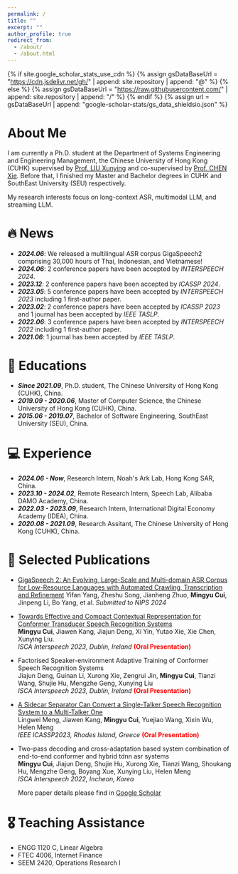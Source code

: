 ```yaml
---
permalink: /
title: ""
excerpt: ""
author_profile: true
redirect_from: 
  - /about/
  - /about.html
---
```


{% if site.google_scholar_stats_use_cdn %}
{% assign gsDataBaseUrl = "https://cdn.jsdelivr.net/gh/" | append: site.repository | append: "@" %}
{% else %}
{% assign gsDataBaseUrl = "https://raw.githubusercontent.com/" | append: site.repository | append: "/" %}
{% endif %}
{% assign url = gsDataBaseUrl | append: "google-scholar-stats/gs_data_shieldsio.json" %}

<span class='anchor' id='about-me'></span>
# About Me
I am currently a Ph.D. student at the Department of Systems Engineering and Engineering Management, the Chinese University of Hong Kong (CUHK) supervised by <a href='https://www1.se.cuhk.edu.hk/~xyliu/'>Prof. LIU Xunying</a> and co-supervised by <a href='https://chenxie95.github.io/'>Prof. CHEN Xie</a>. Before that, I finished my Master and Bachelor degrees in CUHK and SouthEast University (SEU) respectively.

My research interests focus on long-context ASR, multimodal LLM, and streaming LLM.



# 🔥 News
- ***2024.06***: We released a multilingual ASR corpus GigaSpeech2 comprising 30,000 hours of Thai, Indonesian, and Vietnamese!
- ***2024.06***: 2 conference papers have been accepted by *INTERSPEECH 2024*. 
- ***2023.12***: 2 conference papers have been accepted by *ICASSP 2024*. 
- ***2023.05***: 5 conference papers have been accepted by *INTERSPEECH 2023* including 1 first-author paper. 
- ***2023.02***: 2 conference papers have been accepted by *ICASSP 2023* and 1 journal has been accepted by *IEEE TASLP*.
- ***2022.06***: 3 conference papers have been accepted by *INTERSPEECH 2022* including 1 first-author paper.
- ***2021.06***: 1 journal has been accepted by *IEEE TASLP*.

# 📖 Educations
- ***Since 2021.09***, Ph.D. student, The Chinese University of Hong Kong (CUHK), China.
- ***2019.09 - 2020.06***, Master of Computer Science, the Chinese University of Hong Kong (CUHK), China.
- ***2015.06 - 2019.07***, Bachelor of Software Engineering, SouthEast University (SEU), China. 

# 💻 Experience
- ***2024.06 - Now***, Research Intern, Noah's Ark Lab, Hong Kong SAR, China.
- ***2023.10 - 2024.02***, Remote Research Intern, Speech Lab, Alibaba DAMO Academy, China.
- ***2022.03 - 2023.09***, Research Intern, International Digital Economy Academy (IDEA), China.
- ***2020.08 - 2021.09***, Research Assitant, The Chinese University of Hong Kong (CUHK), China.

# 📝 Selected Publications 
- <a href='https://arxiv.org/html/2406.11546v1'> GigaSpeech 2: An Evolving, Large-Scale and Multi-domain ASR Corpus for Low-Resource Languages with Automated Crawling, Transcription and Refinement</a>
Yifan Yang, Zheshu Song, Jianheng Zhuo, **Mingyu Cui**, Jinpeng Li, Bo Yang, et al. 
*Submitted to NIPS 2024*

- <a href='https://arxiv.org/pdf/2306.13307.pdf'>Towards Effective and Compact Contextual Representation for Conformer Transducer Speech Recognition Systems</a>  
**Mingyu Cui**, Jiawen Kang, Jiajun Deng, Xi Yin, Yutao Xie, Xie Chen, Xunying Liu.  
*ISCA Interspeech 2023, Dublin, Ireland* <span style="color:red">**(Oral Presentation)**</span>

- Factorised Speaker-environment Adaptive Training of Conformer Speech Recognition Systems  
Jiajun Deng, Guinan Li, Xurong Xie, Zengrui Jin, **Mingyu Cui**, Tianzi Wang, Shujie Hu, Mengzhe Geng, Xunying Liu  
*ISCA Interspeech 2023, Dublin, Ireland* <span style="color:red">**(Oral Presentation)**</span>

- <a href='https://arxiv.org/pdf/2302.09908.pdf'>A Sidecar Separator Can Convert a Single-Talker Speech Recognition System to a Multi-Talker One</a>  
Lingwei Meng, Jiawen Kang, **Mingyu Cui**, Yuejiao Wang, Xixin Wu, Helen Meng  
*IEEE ICASSP2023, Rhodes Island, Greece* <span style="color:red">**(Oral Presentation)**</span>

- Two-pass decoding and cross-adaptation based system combination of end-to-end conformer and hybrid tdnn asr systems  
**Mingyu Cui**, Jiajun Deng, Shujie Hu, Xurong Xie, Tianzi Wang, Shoukang Hu, Mengzhe Geng, Boyang Xue, Xunying Liu, Helen Meng  
*ISCA Interspeech 2022, Incheon, Korea*  

  More paper details please find in <a href='https://scholar.google.com/citations?user=tONFEQcAAAAJ&hl=en'>Google Scholar</a>

# 🎖 Teaching Assistance
- ENGG 1120 C, Linear Algebra
- FTEC 4006, Internet Finance
- SEEM 2420, Operations Research I 
